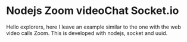 # Nodejs Zoom videoChat Socket.io

Hello explorers, here I leave an example similar to the one with the web video calls Zoom. This is developed with nodejs, socket and uuid.
